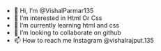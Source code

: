 - 👋 Hi, I’m @VishalParmar135
- 👀 I’m interested in Html Or Css
- 🌱 I’m currently learning html and css
- 💞️ I’m looking to collaborate on github
- 📫 How to reach me 
     Instagram @vishalrajput.135


